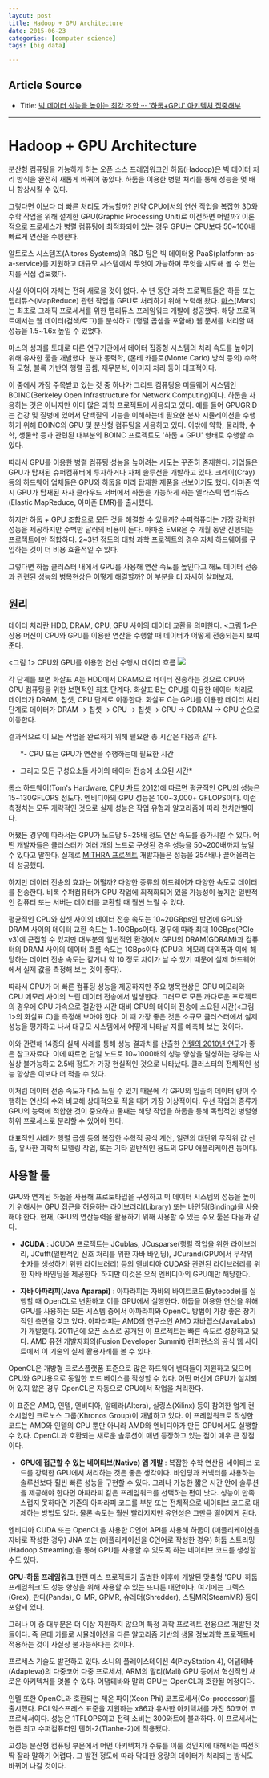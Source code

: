 ```yaml
---
layout: post
title: Hadoop + GPU Architecture
date: 2015-06-23
categories: [computer science]
tags: [big data]

---
```


## Article Source
* Title: [빅 데이터 성능을 높이는 최강 조합 ··· '하둡+GPU' 아키텍처 집중해부](http://www.itworld.co.kr/news/82563)

---

# Hadoop + GPU Architecture

분산형 컴퓨팅을 가능하게 하는 오픈 소스 프레임워크인 하둡(Hadoop)은 빅
데이터 처리 방식을 완전히 새롭게 바꿔어 놓았다. 하둡을 이용한 병렬
처리를 통해 성능을 몇 배나 향상시킬 수 있다.
 
 그렇다면 이보다 더 빠른 처리도 가능할까? 만약 CPU에서의 연산 작업을
복잡한 3D와 수학 작업을 위해 설계한 GPU(Graphic Processing Unit)로
이전하면 어떨까? 이론적으로 프로세스가 병렬 컴퓨팅에 최적화되어 있는
경우 GPU는 CPU보다 50~100배 빠르게 연산을 수행한다.
 
 알토로스 시스템즈(Altoros Systems)의 R&D 팀은 빅 데이터용
PaaS(platform-as-a-service)를 지원하고 대규모 시스템에서 무엇이 가능하며
무엇을 시도해 볼 수 있는지를 직접 검토했다.
 
 사실 아이디어 자체는 전혀 새로울 것이 없다. 수 년 동안 과학
프로젝트들은 하둡 또는 맵리듀스(MapReduce) 관련 작업을 GPU로 처리하기
위해 노력해 왔다.
[마스](http://www.cse.ust.hk/gpuqp/Mars_tr.pdf)(Mars)는 최초로 그래픽
프로세서를 위한 맵리듀스 프레임워크 개발에 성공했다. 해당 프로젝트에서는
웹 데이터(검색/로그)를 분석하고 (행렬 곱셈을 포함해) 웹 문서를 처리할 때
성능을 1.5~1.6x 높일 수 있었다.
 
 마스의 성과를 토대로 다른 연구기관에서 데이터 집중형 시스템의 처리
속도를 높이기 위해 유사한 툴을 개발했다. 분자 동력학, (몬테 카를로(Monte
Carlo) 방식 등의) 수학적 모형, 블록 기반의 행렬 곱셈, 재무분석, 이미지
처리 등이 대표적이다.
 
 이 중에서 가장 주목받고 있는 것 중 하나가 그리드 컴퓨팅용 미들웨어
시스템인 BOINC(Berkeley Open Infrastructure for Network Computing)이다.
하둡을 사용하는 것은 아니지만 이미 많은 과학 프로젝트에 사용되고 있다.
예를 들어 GPUGRID는 건강 및 질병에 있어서 단백질의 기능을 이해하는데
필요한 분사 시뮬레이션을 수행하기 위해 BOINC의 GPU 및 분산형 컴퓨팅을
사용하고 있다. 이밖에 약학, 물리학, 수학, 생물학 등과 관련된 대부분의
BOINC 프로젝트도 '하둡 + GPU' 형태로 수행할 수 있다.
 
 따라서 GPU를 이용한 병렬 컴퓨팅 성능을 높이려는 시도는 꾸준히 존재한다.
기업들은 GPU가 탑재된 슈퍼컴퓨터에 투자하거나 자체 솔루션을 개발하고
있다. 크레이(Cray) 등의 하드웨어 업체들은 GPU와 하둡을 미리 탑재한
제품을 선보이기도 했다. 아마존 역시 GPU가 탑재된 자사 클라우드 서버에서
하둡을 가능하게 하는 엘라스틱 맵리듀스(Elastic MapReduce, 아마존 EMR)를
출시했다.
 
 하지만 하둡 + GPU 조합으로 모든 것을 해결할 수 있을까? 수퍼컴퓨터는
가장 강력한 성능을 제공하지만 수백만 달러의 비용이 든다. 아마존 EMR은 수
개월 동안 진행되는 프로젝트에만 적합하다. 2~3년 정도의 대형 과학
프로젝트의 경우 자체 하드웨어를 구입하는 것이 더 비용 효율적일 수 있다.
 
 그렇다면 하둡 클러스터 내에서 GPU를 사용해 연산 속도를 높인다고 해도
데이터 전송과 관련된 성능의 병목현상은 어떻게 해결할까? 이 부분을 더
자세히 살펴보자.
 
## 원리

 데이터 처리란 HDD, DRAM, CPU, GPU 사이의 데이터 교환을 의미한다. <그림
1>은 상용 머신이 CPU와 GPU를 이용한 연산을 수행할 때 데이터가 어떻게
전송되는지 보여준다.
 
 <그림 1> CPU와 GPU를 이용한 연산 수행시 데이터 흐름
 ![](http://files.idg.co.kr/itworld/image/u161459/062413-tu.jpg)
 
 각 단계를 보면 화살표 A는 HDD에서 DRAM으로 데이터 전송하는 것으로 CPU와
GPU 컴퓨팅을 위한 보편적인 최초 단계다. 화살표 B는 CPU를 이용한 데이터
처리로 데이터가 DRAM, 칩셋, CPU 단계로 이동한다. 화살표 C는 GPU를 이용한
데이터 처리 단계로 데이터가 DRAM → 칩셋 → CPU → 칩셋 → GPU → GDRAM → GPU
순으로 이동한다.
 
 결과적으로 이 모든 작업을 완료하기 위해 필요한 총 시간은 다음과 같다.
 
       *- CPU 또는 GPU가 연산을 수행하는데 필요한 시간
 - 그리고 모든 구성요소들 사이의 데이터 전송에 소요된 시간*      
 
 톰스 하드웨어(Tom's Hardware, [CPU 차트
2012](http://www.tomshardware.com/charts/cpu-charts-2012/-15-SiSoftware-Sandra-2012-SP4c-Pro,3145.html))에
따르면 평균적인 CPU의 성능은 15~130GFLOPS 정도다. 엔비디아의 GPU 성능은
100~3,000+ GFLOPS이다. 이런 측정치는 모두 개략적인 것으로 실제 성능은
작업 유형과 알고리즘에 따라 천차만별이다.
 
 어쨌든 경우에 따라서는 GPU가 노드당 5~25배 정도 연산 속도를 증가시킬
수 있다. 어떤 개발자들은 클러스터가 여러 개의 노드로 구성된 경우 성능을
50~200배까지 높일 수 있다고 말한다. 실제로 [MITHRA
프로젝트](http://srg.cs.uiuc.edu/srghttp://files.idg.co.kr/itworld/IEEEXplore.pdf)
개발자들은 성능을 254배나 끌어올리는데 성공했다.


 하지만 데이터 전송의 효과는 어떨까? 다양한 종류의 하드웨어가 다양한
속도로 데이터를 전송한다. 비록 수퍼컴퓨터가 GPU 작업에 최적화되어 있을
가능성이 높지만 일반적인 컴퓨터 또는 서버는 데이터를 교환할 때 훨씬 느릴
수 있다.
 
 평균적인 CPU와 칩셋 사이의 데이터 전송 속도는 10~20GBps인 반면에 GPU와
DRAM 사이의 데이터 교환 속도는 1~10GBps이다. 경우에 따라 최대
10GBps(PCIe v3)에 근접할 수 있지만 대부분의 일반적인 환경에서 GPU의
DRAM(GDRAM)과 컴퓨터의 DRAM 사이의 데이터 흐름 속도는 1GBps이다 (CPU의
메모리 대역폭과 이에 해당하는 데이터 전송 속도는 같거나 약 10 정도
차이가 날 수 있기 때문에 실제 하드웨어에서 실제 값을 측정해 보는 것이
좋다).
 
 따라서 GPU가 더 빠른 컴퓨팅 성능을 제공하지만 주요 병목현상은 GPU
메모리와 CPU 메모리 사이의 느린 데이터 전송에서 발생한다. 그러므로 모든
까다로운 프로젝트의 경우에 GPU 가속으로 절감한 시간 대비 GPU의 데이터
전송에 소요된 시간(<그림 1>의 화살표 С)을 측정해 보아야 한다. 이 때
가장 좋은 것은 소규모 클러스터에서 실제 성능을 평가하고 나서 대규모
시스템에서 어떻게 나타날 지를 예측해 보는 것이다.
 
 이와 관련해 14종의 실제 사례를 통해 성능 결과치를 산출한 [인텔의 2010년
연구](http://dl.acm.org/citation.cfm?doid=1816038.1816021)가 좋은
참고자료다. 이에 따르면 단일 노드로 10~1000배의 성능 향상을 달성하는
경우는 사실상 불가능하고 2.5배 정도가 가장 현실적인 것으로 나타났다.
클러스터의 전체적인 성능 향상은 이보다 더 적을 수 있다.
 
 이처럼 데이터 전송 속도가 다소 느릴 수 있기 때문에 각 GPU의 입출력
데이터 량이 수행하는 연산의 수와 비교해 상대적으로 적을 때가 가장
이상적이다. 우선 작업의 종류가 GPU의 능력에 적합한 것이 중요하고 둘째는
해당 작업을 하둡을 통해 독립적인 병렬형 하위 프로세스로 분리할 수 있어야
한다.
 
 대표적인 사례가 행렬 곱셈 등의 복잡한 수학적 공식 계산, 일련의 대단위
무작위 값 산출, 유사한 과학적 모델링 작업, 또는 기타 일반적인 용도의 GPU
애플리케이션 등이다.
 
## 사용할 툴
 GPU와 연계된 하둡을 사용해 프로토타입을 구성하고 빅 데이터 시스템의
성능을 높이기 위해서는 GPU 접근을 허용하는 라이브러리(Library) 또는
바인딩(Binding)을 사용해야 한다. 현재, GPU의 연산능력을 활용하기 위해
사용할 수 있는 주요 툴은 다음과 같다.
 
 - **JCUDA** : JCUDA 프로젝트는 JCublas, JCusparse(행렬 작업을 위한
라이브러리, JCufft(일반적인 신호 처리를 위한 자바 바인딩),
JCurand(GPU에서 무작위 숫자를 생성하기 위한 라이브러리) 등의 엔비디아
CUDA와 관련된 라이브러리를 위한 자바 바인딩을 제공한다. 하지만 이것은
오직 엔비디아의 GPU에만 해당한다.
 
 - **자바 아파라피(Java Aparapi)** : 아파라피는 자바의
바이트코드(Bytecode)를 실행할 때 OpenCL로 변환하고 이를 GPU에서
실행한다. 하둡을 이용한 연산을 위해 GPU를 사용하는 모든 시스템 중에서
아파라피와 OpenCL 방법이 가장 좋은 장기적인 측면을 갖고 있다. 아파라피는
AMD의 연구소인 AMD 자바랩스(JavaLabs)가 개발했다. 2011년에 오픈 소스로
공개된 이 프로젝트는 빠른 속도로 성장하고 있다. AMD 퓨전
개발자회의(Fusion Developer Summit) 컨퍼런스의 공식 웹 사이트에서 이
기술의 실제 활용사례를 볼 수 있다.
 
 OpenCL은 개방형 크로스플랫폼 표준으로 많은 하드웨어 벤더들이 지원하고
있으며 CPU와 GPU용으로 동일한 코드 베이스를 작성할 수 있다. 어떤 머신에
GPU가 설치되어 있지 않은 경우 OpenCL은 자동으로 CPU에서 작업을
처리한다.
 
 이 표준은 AMD, 인텔, 엔비디아, 알테라(Altera), 실링스(Xilinx) 등이
참여한 업계 컨소시엄인 크로노스 그룹(Khronos Group)이 개발하고 있다. 이
프레임워크로 작성한 코드는 AMD와 인텔의 CPU 뿐만 아니라 AMD와 엔비디아가
만든 GPU에서도 실행할 수 있다. OpenCL과 호환되는 새로운 솔루션이 매년
등장하고 있는 점이 매우 큰 장점이다.
 
 - **GPU에 접근할 수 있는 네이티브(Native) 앱 개발** : 복잡한 수학
연산용 네이티브 코드를 강력한 GPU에서 처리하는 것은 좋은 생각이다.
바인딩과 커넥터를 사용하는 솔루션보다 훨씬 빠른 성능을 구현할 수 있다.
그러나 가능한 짧은 시간 안에 솔루션을 제공해야 한다면 아파라피 같은
프레임워크를 선택하는 편이 낫다. 성능이 만족스럽지 못하다면 기존의
아파라피 코드를 부분 또는 전체적으로 네이티브 코드로 대체하는 방법도
있다. 물론 속도는 훨씬 빨라지지만 유연성은 그만큼 떨어지게 된다.
 
 엔비디아 CUDA 또는 OpenCL을 사용한 C언어 API를 사용해 하둡이
(애플리케이션을 자바로 작성한 경우) JNA 또는 (애플리케이션을 C언어로
작성한 경우) 하둡 스트리밍(Hadoop Streaming)을 통해 GPU를 사용할 수
있도록 하는 네이티브 코드를 생성할 수도 있다.
 
 **GPU-하둡 프레임워크**
 한편 마스 프로젝트가 출범한 이후에 개발된 맞춤형 'GPU-하둡
프레임워크'도 성능 향상을 위해 사용할 수 있는 또다른 대안이다. 여기에는
그렉스(Grex), 판다(Panda), C-MR, GPMR, 슈레더(Shredder), 스팀MR(SteamMR)
등이 포함돼 있다.
 
 그러나 이 중 대부분은 더 이상 지원하지 않으며 특정 과학 프로젝트
전용으로 개발된 것들이다. 즉 몬테 카를로 시뮬레이션을 다른 알고리즘
기반의 생물 정보과학 프로젝트에 적용하는 것이 사실상 불가능하다는
것이다.
 
 프로세스 기술도 발전하고 있다. 소니의 플레이스테이션 4(PlayStation 4),
어댑테바(Adapteva)의 다중코어 다중 프로세서, ARM의 말리(Mali) GPU 등에서
혁신적인 새로운 아키텍처를 엿볼 수 있다. 어댑테바와 말리 GPU는 OpenCL과
호환될 예정이다.
 
 인텔 또한 OpenCL과 호환되는 제온 파이(Xeon Phi)
코프로세서(Co-processor)를 출시했다. PCI 익스프레스 표준을 지원하는
x86과 유사한 아키텍처를 가진 60코어 코프로세서이다. 성능은 1TFLOPS이고
전력 소비는 300와트에 불과하다. 이 프로세서는 현존 최고 수퍼컴퓨터인
텐허-2(Tianhe-2)에 적용됐다.
 
 고성능 분산형 컴퓨팅 부문에서 어떤 아키텍처가 주류를 이룰 것인지에
대해서는 여전히 딱 잘라 말하기 어렵다. 그 발전 정도에 따라 막대한 용량의
데이터가 처리되는 방식도 바뀌어 나갈 것이다.


